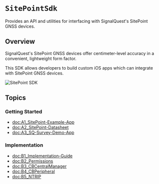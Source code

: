# ``SitePointSdk``

Provides an API and utilities for interfacing with SignalQuest's SitePoint GNSS devices.

## Overview

SignalQuest's SitePoint GNSS devices offer centimeter-level accuracy in a convenient, lightweight form factor.

This SDK allows developers to build custom iOS apps which can integrate with SitePoint GNSS devices.

![SitePoint SDK](SitePoint-iOS-SDK.png)

## Topics

### Getting Started

- <doc:A1_SitePoint-Example-App>
- <doc:A2_SitePoint-Datasheet>
- <doc:A3_SQ-Survey-Demo-App>

### Implementation

- <doc:B1_Implementation-Guide>
- <doc:B2_Permissions>
- <doc:B3_CBCentralManager>
- <doc:B4_CBPeripheral>
- <doc:B5_NTRIP>
